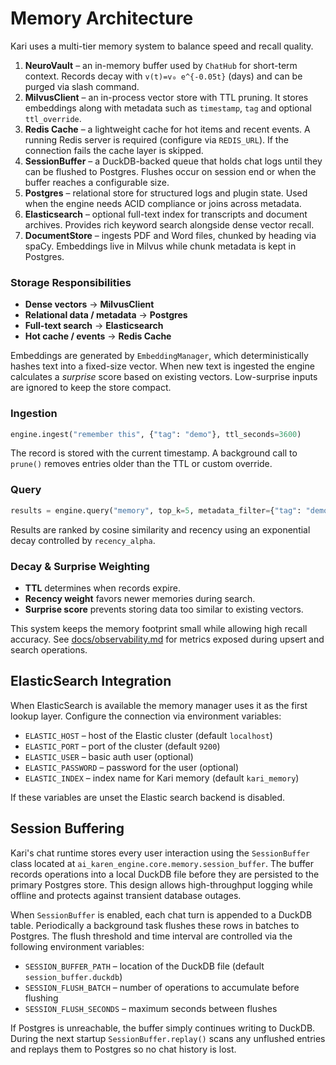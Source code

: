 # Memory Architecture


Kari uses a multi-tier memory system to balance speed and recall quality.

1. **NeuroVault** – an in-memory buffer used by `ChatHub` for short-term context. Records decay with `v(t)=v₀ e^{-0.05t}` (days) and can be purged via slash command.
2. **MilvusClient** – an in-process vector store with TTL pruning. It stores embeddings along with metadata such as `timestamp`, `tag` and optional `ttl_override`.
3. **Redis Cache** – a lightweight cache for hot items and recent events. A running Redis server is required (configure via `REDIS_URL`). If the connection fails the cache layer is skipped.
4. **SessionBuffer** – a DuckDB-backed queue that holds chat logs until they can be flushed to Postgres. Flushes occur on session end or when the buffer reaches a configurable size.
5. **Postgres** – relational store for structured logs and plugin state. Used when the engine needs ACID compliance or joins across metadata.
6. **Elasticsearch** – optional full-text index for transcripts and document archives. Provides rich keyword search alongside dense vector recall.
7. **DocumentStore** – ingests PDF and Word files, chunked by heading via spaCy. Embeddings live in Milvus while chunk metadata is kept in Postgres.

### Storage Responsibilities

- **Dense vectors** → **MilvusClient**
- **Relational data / metadata** → **Postgres**
- **Full-text search** → **Elasticsearch**
- **Hot cache / events** → **Redis Cache**
 

 
Embeddings are generated by `EmbeddingManager`, which deterministically hashes text into a fixed-size vector. When new text is ingested the engine calculates a _surprise_ score based on existing vectors. Low-surprise inputs are ignored to keep the store compact.

### Ingestion

```python
engine.ingest("remember this", {"tag": "demo"}, ttl_seconds=3600)
```

The record is stored with the current timestamp. A background call to `prune()` removes entries older than the TTL or custom override.

### Query

```python
results = engine.query("memory", top_k=5, metadata_filter={"tag": "demo"})
```

Results are ranked by cosine similarity and recency using an exponential decay controlled by `recency_alpha`.

### Decay & Surprise Weighting

- **TTL** determines when records expire.
- **Recency weight** favors newer memories during search.
- **Surprise score** prevents storing data too similar to existing vectors.

This system keeps the memory footprint small while allowing high recall accuracy. See [docs/observability.md](observability.md) for metrics exposed during upsert and search operations.

## ElasticSearch Integration

When ElasticSearch is available the memory manager uses it as the first lookup layer. Configure the connection via environment variables:

- `ELASTIC_HOST` – host of the Elastic cluster (default `localhost`)
- `ELASTIC_PORT` – port of the cluster (default `9200`)
- `ELASTIC_USER` – basic auth user (optional)
- `ELASTIC_PASSWORD` – password for the user (optional)
- `ELASTIC_INDEX` – index name for Kari memory (default `kari_memory`)

If these variables are unset the Elastic search backend is disabled.

## Session Buffering

Kari's chat runtime stores every user interaction using the `SessionBuffer`
class located at `ai_karen_engine.core.memory.session_buffer`. The buffer
records operations into a local DuckDB file before they are persisted to the
primary Postgres store. This design allows high-throughput logging while
offline and protects against transient database outages.

When `SessionBuffer` is enabled, each chat turn is appended to a DuckDB table.
Periodically a background task flushes these rows in batches to Postgres. The
flush threshold and time interval are controlled via the following environment
variables:

- `SESSION_BUFFER_PATH` – location of the DuckDB file (default
  `session_buffer.duckdb`)
- `SESSION_FLUSH_BATCH` – number of operations to accumulate before flushing
- `SESSION_FLUSH_SECONDS` – maximum seconds between flushes

If Postgres is unreachable, the buffer simply continues writing to DuckDB.
During the next startup `SessionBuffer.replay()` scans any unflushed entries and
replays them to Postgres so no chat history is lost.

